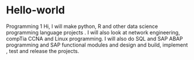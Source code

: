 # Hello-world
Programming 1
Hi, I will make python, R and other data science programming language projects . I will also look at network engineering, compTia CCNA and Linux programming. I will also do SQL and SAP ABAP programming and SAP functional modules and design and build, implement , test and release the projects.

